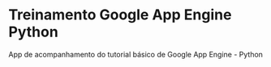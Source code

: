 # Treinamento Google App Engine Python

App de acompanhamento do tutorial básico de Google App Engine - Python
